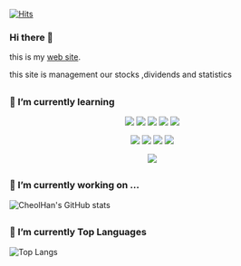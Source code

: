 [![Hits](https://hits.seeyoufarm.com/api/count/incr/badge.svg?url=https%3A%2F%2Fgithub.com%2FBaeCheolHan&count_bg=%2379C83D&title_bg=%23555555&icon=awesomelists.svg&icon_color=%23FF0000&title=Hello+World&edge_flat=false)](https://hits.seeyoufarm.com)


### Hi there 👋 

this is my [web site](https://stock.hws.pe.kr).

this site is management our stocks ,dividends and statistics  
##

### 🌱 I’m currently learning

<p align='center'>
  <img src="https://img.shields.io/badge/-Java-344CB7?style=flat-plastic&logo=Java&logoColor=white"/>
  <img src="https://img.shields.io/badge/-springBoot-green?style=flat-plastic&logo=Spring Boot&logoColor=white"/>
  <img src="https://img.shields.io/badge/-Kotlin-544179?style=flat-plastic&logo=Kotlin&logoColor=white"/>
  <img src="https://img.shields.io/badge/-Vue.js-116530?style=flat-plastic&logo=Vue.js&logoColor=white"/>
  <img src="https://img.shields.io/badge/JavaScript-F7DF1E?style=flat-square&logo=javascript&logoColor=black"/>
</p>
  <p align='center'>
  <img src="https://img.shields.io/badge/-Mysql-blue?style=flat-plastic&logo=MariaDB Foundation&logoColor=white"/>
  <img src="https://img.shields.io/badge/MariaDB-003545?style=flat-square&logo=mariaDB&logoColor=white"/>
  <img src="https://img.shields.io/badge/-Redis-F58840?style=flat-plastic&logo=Redis&logoColor=white"/>
  <img src="https://img.shields.io/badge/MongoDB-47A248?style=flat-square&logo=MongoDB&logoColor=white"/>
</p>
 <p align='center'>
  <img src="https://img.shields.io/badge/-Github-2C272E?style=flat-plastic&logo=GitHub&logoColor=white"/>
</p>

##

### 🔭 I’m currently working on ...   
<!--
**BaeCheolHan/BaeCheolHan** is a ✨ _special_ ✨ repository because its `README.md` (this file) appears on your GitHub profile.

Here are some ideas to get you started:

- 🔭 I’m currently working on ...
- 🌱 I’m currently learning ...
- 👯 I’m looking to collaborate on ...
- 🤔 I’m looking for help with ...
- 💬 Ask me about ...
- 📫 How to reach me: ...
- 😄 Pronouns: ...
- ⚡ Fun fact: ...
-->
![CheolHan's GitHub stats](https://github-readme-stats.vercel.app/api?username=BaeCheolHan&show_icons=true&theme=default)
##

### :muscle: I’m currently Top Languages
![Top Langs](https://github-readme-stats.vercel.app/api/top-langs/?username=BaeCheolHan&layout=compact&theme=tokyonight)
